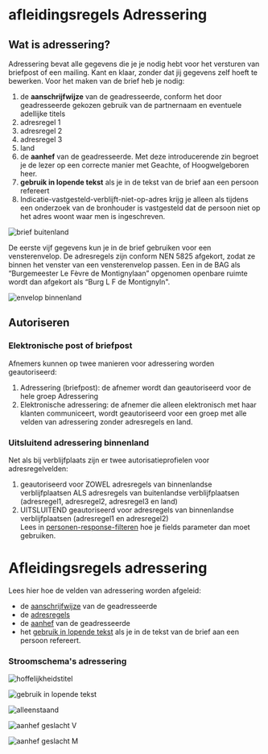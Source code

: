 # afleidingsregels Adressering

## Wat is adressering?
Adressering bevat alle gegevens die je je nodig hebt voor het versturen van briefpost of een mailing. Kant en klaar, zonder dat jij gegevens zelf hoeft te bewerken. Voor het maken van de brief heb je nodig:  
1. de **aanschrijfwijze** van de geadresseerde, conform het door geadresseerde gekozen gebruik van de partnernaam en eventuele adellijke titels
2. adresregel 1
3. adresregel 2
4. adresregel 3
5. land
6. de **aanhef** van de geadresseerde. Met deze introducerende zin begroet je de lezer op een correcte manier met Geachte, of Hoogwelgeboren heer.
7. **gebruik in lopende tekst** als je in de tekst van de brief aan een persoon refereert
8. Indicatie-vastgesteld-verblijft-niet-op-adres krijg je alleen als tijdens een onderzoek van de bronhouder is vastgesteld dat de persoon niet op het adres woont waar men is ingeschreven. 
   

![brief buitenland](brief-buitenland.png)

De eerste vijf gegevens kun je in de brief gebruiken voor een vensterenvelop. De adresregels zijn conform NEN 5825 afgekort, zodat ze binnen het venster van een vensterenvelop passen. 
Een in de BAG als “Burgemeester Le Fèvre de Montignylaan” opgenomen openbare ruimte wordt dan afgekort als “Burg L F de Montignyln".  

![envelop binnenland](envelop-binnenland.png)

##  Autoriseren  

### Elektronische post of briefpost
Afnemers kunnen op twee manieren voor adressering worden geautoriseerd:   
1. Adressering (briefpost): de afnemer wordt dan geautoriseerd voor de hele groep Adressering
2. Elektronische adressering: de afnemer die alleen elektronisch met haar klanten communiceert, wordt geautoriseerd voor een groep met alle velden van adressering zonder adresregels en land. 

### Uitsluitend adressering binnenland
Net als bij verblijfplaats zijn er twee autorisatieprofielen voor adresregelvelden:
1. geautoriseerd voor ZOWEL adresregels van binnenlandse verblijfplaatsen ALS adresregels van buitenlandse verblijfplaatsen (adresregel1, adresregel2, adresregel3 en land)
2. UITSLUITEND geautoriseerd voor adresregels van binnenlandse verblijfplaatsen (adresregel1 en adresregel2)  
Lees in [personen-response-filteren](/how-tos/personen-response-filteren) hoe je fields parameter dan moet gebruiken.

# Afleidingsregels adressering
Lees hier hoe de velden van adressering worden afgeleid:  
- de [aanschrijfwijze](https://github.com/BRP-API/Haal-Centraal-BRP-bevragen/tree/master/features/bevragen/persoon/adressering/aanschrijfwijze) van de geadresseerde
- de [adresregels](https://github.com/BRP-API/Haal-Centraal-BRP-bevragen/blob/master/features/bevragen/persoon/adressering/adres-regels/overzicht.feature)
- de [aanhef](https://github.com/BRP-API/Haal-Centraal-BRP-bevragen/blob/master/features/bevragen/persoon/adressering/aanhef/summary.feature) van de geadresseerde
- het [gebruik in lopende tekst](https://github.com/BRP-API/Haal-Centraal-BRP-bevragen/tree/master/features/bevragen/persoon/adressering/gebruikinlopendetekst) als je in de tekst van de brief aan een persoon refereert.

### Stroomschema's adressering

![hoffelijkheidstitel](stroomschema-hoffelijkheidstitel.png)

![gebruik in lopende tekst](stroomschema-gebruikinlopendetekst.png)

![alleenstaand](stroomschema-alleenstaand.png)

![aanhef geslacht V](stroomschema-aanhef-V.png)

![aanhef geslacht M](stroomschema-aanhef-M.png)
